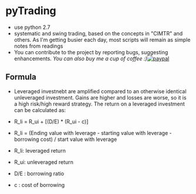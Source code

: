 # pyTrading
- use python 2.7
- systematic and swing trading, based on the concepts in "CIMTR" and others. As I'm getting busier each day, most scripts will remain as simple notes from readings
- You can contribute to the project by reporting bugs, suggesting enhancements. 
*You can also buy me a cup of coffee :)*[![paypal](http://rickrduncan.com/wp-content/uploads/2017/11/buy-me-coffee-paypal.png)](https://paypal.me/boyac?locale.x=en_US)

## Formula
- Leveraged investnebt are amplified compared to an otherwise identical unleveraged investment. Gains are higher and losses are worse, so it is a high risk/high reward strategy. The return on a leveraged investment can be calculated as:
- R_li = R_ui + [(D/E) * (R_ui - c)]
- R_li = (Ending value with leverage - starting value with leverage - borrowing cost) / start value with leverage

- R_li: leveraged return
- R_ui: unleveraged return
- D/E : borrowing ratio
- c   : cost of borrowing
